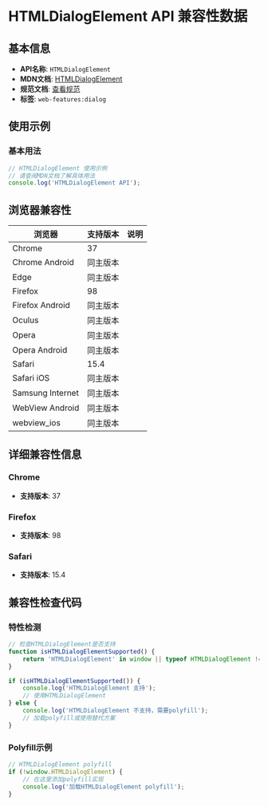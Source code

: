 # HTMLDialogElement API 兼容性数据

## 基本信息

- **API名称**: `HTMLDialogElement`
- **MDN文档**: [HTMLDialogElement](https://developer.mozilla.org/docs/Web/API/HTMLDialogElement)
- **规范文档**: [查看规范](https://html.spec.whatwg.org/multipage/interactive-elements.html#htmldialogelement)
- **标签**: `web-features:dialog`

## 使用示例

### 基本用法

```javascript
// HTMLDialogElement 使用示例
// 请查阅MDN文档了解具体用法
console.log('HTMLDialogElement API');
```

## 浏览器兼容性

| 浏览器 | 支持版本 | 说明 |
|--------|----------|------|
| Chrome | 37 |  |
| Chrome Android | 同主版本 |  |
| Edge | 同主版本 |  |
| Firefox | 98 |  |
| Firefox Android | 同主版本 |  |
| Oculus | 同主版本 |  |
| Opera | 同主版本 |  |
| Opera Android | 同主版本 |  |
| Safari | 15.4 |  |
| Safari iOS | 同主版本 |  |
| Samsung Internet | 同主版本 |  |
| WebView Android | 同主版本 |  |
| webview_ios | 同主版本 |  |

## 详细兼容性信息

### Chrome

- **支持版本**: 37

### Firefox

- **支持版本**: 98

### Safari

- **支持版本**: 15.4

## 兼容性检查代码

### 特性检测

```javascript
// 检查HTMLDialogElement是否支持
function isHTMLDialogElementSupported() {
    return 'HTMLDialogElement' in window || typeof HTMLDialogElement !== 'undefined';
}

if (isHTMLDialogElementSupported()) {
    console.log('HTMLDialogElement 支持');
    // 使用HTMLDialogElement
} else {
    console.log('HTMLDialogElement 不支持，需要polyfill');
    // 加载polyfill或使用替代方案
}
```

### Polyfill示例

```javascript
// HTMLDialogElement polyfill
if (!window.HTMLDialogElement) {
    // 在这里添加polyfill实现
    console.log('加载HTMLDialogElement polyfill');
}
```


